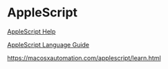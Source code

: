 # AppleScript

[AppleScript Help](https://help.apple.com/applescript/mac/10.9/)

[AppleScript Language Guide](https://developer.apple.com/library/archive/documentation/AppleScript/Conceptual/AppleScriptLangGuide/introduction/ASLR_intro.html)

<https://macosxautomation.com/applescript/learn.html>
